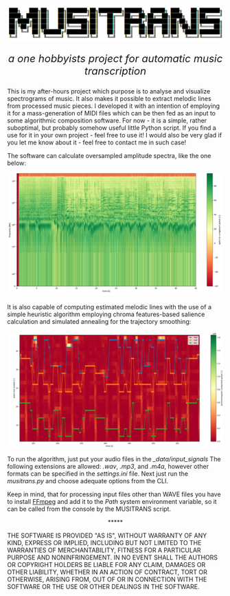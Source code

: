 <p align="center"><img src="https://github.com/akkurowski/MUSITRANS/blob/main/img/musitrans_logo.png?raw=true" alt="logo" width="1000"/></p>
<p align="center" style="font-size:x-large; font-style: italic">a one hobbyists project for automatic music transcription</p>

<p>    This is my after-hours project which purpose is to analyse and visualize spectrograms of music. It also makes it possible to extract melodic lines from processed music pieces. I developed it with an intention of employing it for a mass-generation of MIDI files which can be then fed as an input to some algorithmic composition software. For now - it is a simple, rather suboptimal, but probably somehow useful little Python script. If you find a use for it in your own project - feel free to use it! I would also be very glad if you let me know about it - feel free to contact me in such case!</p>

<p>The software can calculate oversampled amplitude spectra, like the one below:</p>
<p align="center"><img src="https://github.com/akkurowski/MUSITRANS/blob/main/img/spect_cut.png?raw=true" alt="spectrogram" width="600"/></p>

<p>It is also capable of computing estimated melodic lines with the use of a simple heuristic algorithm employing chroma features-based salience calculation and simulated annealing for the trajectory smoothing:</p>
<p align="center"><img src="https://github.com/akkurowski/MUSITRANS/blob/main/img/detected_voices_cut.png?raw=true" alt="tracing results" width="600"/></p>

To run the algorithm, just put your audio files in the *_data/input_signals* The following extensions are allowed: *.wav*, *.mp3*, and *.m4a*, however other formats can be specified in the *settings.ini* file. Next just run the *musitrans.py* and choose adequate options from the CLI.

Keep in mind, that for processing input files other than WAVE files you have to install <a href="ffmpeg.org">FFmpeg</a> and add it to the *Path* system environment variable, so it can be called from the console by the MUSITRANS script.

<p align="center">*****</p>

<p>THE SOFTWARE IS PROVIDED "AS IS", WITHOUT WARRANTY OF ANY KIND, EXPRESS OR IMPLIED, INCLUDING BUT NOT LIMITED TO THE WARRANTIES OF MERCHANTABILITY, FITNESS FOR A PARTICULAR PURPOSE AND NONINFRINGEMENT. IN NO EVENT SHALL THE AUTHORS OR COPYRIGHT HOLDERS BE LIABLE FOR ANY CLAIM, DAMAGES OR OTHER LIABILITY, WHETHER IN AN ACTION OF CONTRACT, TORT OR OTHERWISE, ARISING FROM, OUT OF OR IN CONNECTION WITH THE SOFTWARE OR THE USE OR OTHER DEALINGS IN THE SOFTWARE.</p>

